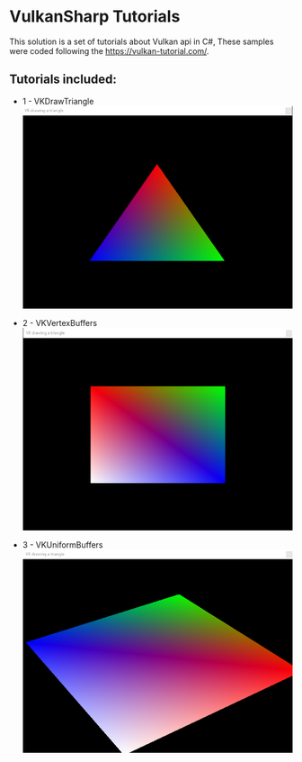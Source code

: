 # VulkanSharp Tutorials

This solution is a set of tutorials about Vulkan api in C#, These samples were coded following the https://vulkan-tutorial.com/.

## Tutorials included:
  * 1 - VKDrawTriangle
  ![screenshot](https://github.com/jcant0n/VulkanSharp_Tutorials/blob/master/Screenshots/triangle.PNG) 
  
  
  * 2 - VKVertexBuffers
  ![screenshot](https://github.com/jcant0n/VulkanSharp_Tutorials/blob/master/Screenshots/VertexBuffers.PNG) 
    
  
  * 3 - VKUniformBuffers
  ![screenshot](https://github.com/jcant0n/VulkanSharp_Tutorials/blob/master/Screenshots/UniformBuffers.PNG) 

